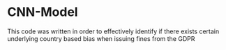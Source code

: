 # CNN-Model
This code was written in order to effectively identify if there exists certain underlying country based bias when issuing fines from the GDPR
